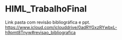 # HIML_TrabalhoFinal

Link pasta com revisão bibliográfica e ppt.
https://www.icloud.com/iclouddrive/0adRYGxzRYwbxL-h9pmt8Tnyw#revisao_bibliografica
